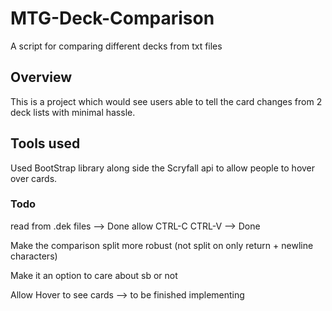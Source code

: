 # MTG-Deck-Comparison
A script for comparing different decks from txt files

## Overview

This is a project which would see users able to tell the card changes from 2 deck lists with minimal hassle.

## Tools used

Used BootStrap library along side the Scryfall api to allow people to hover over cards.

### Todo

read from .dek files --> Done
allow CTRL-C CTRL-V --> Done

Make the comparison split more robust (not split on only return + newline characters)

Make it an option to care about sb or not

Allow Hover to see cards --> to be finished implementing
